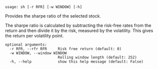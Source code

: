 ```
usage: sh [-r RFR] [-w WINDOW] [-h]
```

Provides the sharpe ratio of the selected stock.

The sharpe ratio is calculated by subtracting the risk-free rates from the return and then divide it by the risk, 
measured by the volatility. This gives the return per volatility point.

```
optional arguments:
  -r RFR, --rfr RFR     Risk free return (default: 0)
  -w WINDOW, --window WINDOW
                        Rolling window length (default: 252)
  -h, --help            show this help message (default: False)
```

